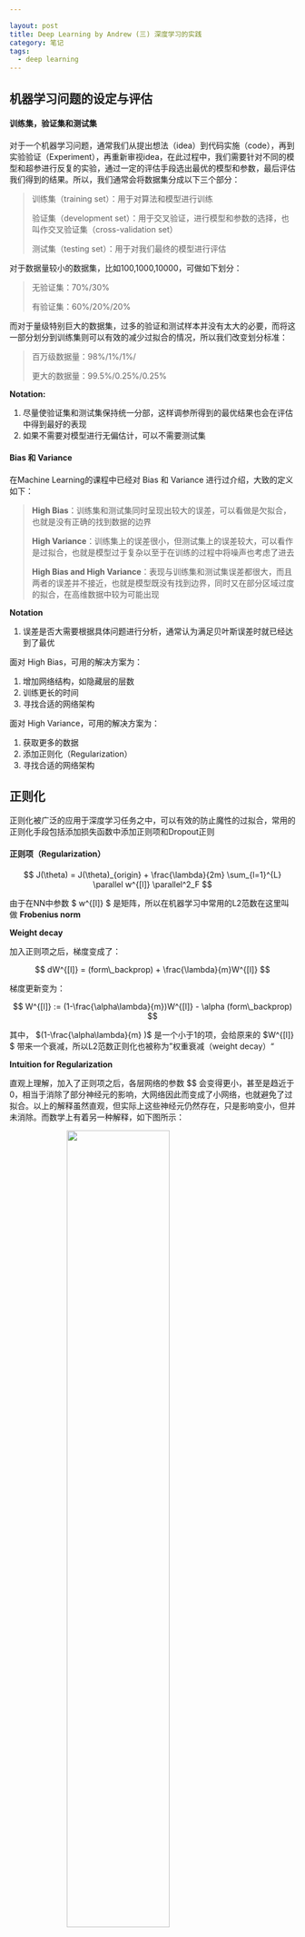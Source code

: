 ```yaml
---

layout: post
title: Deep Learning by Andrew (三) 深度学习的实践
category: 笔记
tags: 
  - deep learning
---
```



<style>
img{
    width: 60%;
    padding-left: 20%;
}
</style>



## 机器学习问题的设定与评估



####  训练集，验证集和测试集

对于一个机器学习问题，通常我们从提出想法（idea）到代码实施（code），再到实验验证（Experiment），再重新审视idea，在此过程中，我们需要针对不同的模型和超参进行反复的实验，通过一定的评估手段选出最优的模型和参数，最后评估我们得到的结果。所以，我们通常会将数据集分成以下三个部分：



> 训练集（training set）：用于对算法和模型进行训练
>
> 验证集（development set）：用于交叉验证，进行模型和参数的选择，也叫作交叉验证集（cross-validation  set）
>
> 测试集（testing set）：用于对我们最终的模型进行评估



对于数据量较小的数据集，比如100,1000,10000，可做如下划分：

> 无验证集：70%/30%
>
> 有验证集：60%/20%/20%



而对于量级特别巨大的数据集，过多的验证和测试样本并没有太大的必要，而将这一部分划分到训练集则可以有效的减少过拟合的情况，所以我们改变划分标准：



> 百万级数据量：98%/1%/1%/
>
> 更大的数据量：99.5%/0.25%/0.25%



**Notation:**

1. 尽量使验证集和测试集保持统一分部，这样调参所得到的最优结果也会在评估中得到最好的表现
2. 如果不需要对模型进行无偏估计，可以不需要测试集



#### Bias 和 Variance

在Machine Learning的课程中已经对 Bias 和 Variance 进行过介绍，大致的定义如下：



>**High Bias**：训练集和测试集同时呈现出较大的误差，可以看做是欠拟合，也就是没有正确的找到数据的边界
>
>**High Variance**：训练集上的误差很小，但测试集上的误差较大，可以看作是过拟合，也就是模型过于复杂以至于在训练的过程中将噪声也考虑了进去
>
>**High Bias and High Variance**：表现与训练集和测试集误差都很大，而且两者的误差并不接近，也就是模型既没有找到边界，同时又在部分区域过度的拟合，在高维数据中较为可能出现



**Notation**

1. 误差是否大需要根据具体问题进行分析，通常认为满足贝叶斯误差时就已经达到了最优



面对 High Bias，可用的解决方案为：

1. 增加网络结构，如隐藏层的层数
2. 训练更长的时间
3. 寻找合适的网络架构



面对 High Variance，可用的解决方案为：

1. 获取更多的数据
2. 添加正则化（Regularization）
3. 寻找合适的网络架构



## 正则化

正则化被广泛的应用于深度学习任务之中，可以有效的防止魔性的过拟合，常用的正则化手段包括添加损失函数中添加正则项和Dropout正则



#### 正则项（Regularization）


$$
J(\theta) = J(\theta)_{origin} + \frac{\lambda}{2m} \sum_{l=1}^{L} \parallel w^{[l]} \parallel^2_F
$$


由于在NN中参数 $ w^{[l]} $ 是矩阵，所以在机器学习中常用的L2范数在这里叫做 **Frobenius norm**



**Weight decay**

加入正则项之后，梯度变成了：


$$
dW^{[l]} = (form\_backprop) + \frac{\lambda}{m}W^{[l]}
$$


梯度更新变为：


$$
W^{[l]} := (1-\frac{\alpha\lambda}{m})W^{[l]} - \alpha (form\_backprop)
$$


其中， $(1-\frac{\alpha\lambda}{m} )$ 是一个小于1的项，会给原来的 $W^{[l]} $ 带来一个衰减，所以L2范数正则化也被称为”权重衰减（weight decay）“   



**Intuition for Regularization**

直观上理解，加入了正则项之后，各层网络的参数 $$ 会变得更小，甚至是趋近于0，相当于消除了部分神经元的影响，大网络因此而变成了小网络，也就避免了过拟合。以上的解释虽然直观，但实际上这些神经元仍然存在，只是影响变小，但并未消除。而数学上有着另一种解释，如下图所示：



![][1]



当 $\lambda $ 增加时，会导致 $W^{[l]}$ 减小，那么 $Z^{[l]} = W^{[l]} a^{[l-1]} + b^{[l]}$ 便会减小，若激活函数为 tanh, 在 z 较小的区域，函数接近线性化，也就是网络在一定程度上简化为一个线性网络，也就减少了过拟合的几率



#### Dropout Regularization

Dropout是另外一种正则化的手段，具体做法是在训练时，随机消除网络中的部分节点，保留下来的神经元构成了一个节点较少，规模更小的网络，如下图所示：



![][2]

**Dropout 的实现**

dropout采用反向随机失活来实现（inverted dropout），假设对第 $l$ 层采用 dropout:





```python
keep_prob = 0.8
dl = np.random.rand(al.shape[0], al.shape[1]) < keep_prob
al = np.multiply(al, dl)
al /= keep_prob
```

最后一行的意义在于不影响 $Z^{[l+1]}$ 的期望值



**Intuition for Dropout**

从单一的神经元来看待这个问题，这个节点的任务是利用输入神经元来产生一个有意义的输出，但由于他的任意一个输入神经元都有可能失活，所以他必须要保证不能依赖于任何一个特征，因为每个都有可能被丢弃，所以也避免了这个节点给与某个输入神经元过大的权重，从而在传播的过程中产生了和L2范数一样的收缩权重的效果。



**Drawback**

dropout的一大缺点是使得 cost function 不能再被明确的定义，所以我们无法画出每次迭代后 $J(\theta)$ 的下降图。通常先关闭 dropout 来观察损失函数，确保其是单调递减的，然后再打开 dropout 并期待使用 dropout 的时候没有引入别的错误





**Notation**

1. 在测试阶段需要关闭dropout, 避免预测结果随机化
2. 对于不同的层，需要设置不同的keep_prob值，通常较小的层直接设置为1
3. Dropout 多用于CV领域，因为输入层的维度通常非常大，在其他领域应用并不多，除非确定已经过拟合，否则在其他领域不要过于频繁的使用 dropout



#### 其余的正则化手段



**数据扩增（Data augmentation）**

通过对图片的一些变化，如旋转、翻转、改变色域等，来扩充数据集



**Early Stopping**

在交叉验证集的误差上升之前的点停止迭代，避免过拟合。这种方法的缺点是无法同时解决bias和variance之间的最优

![][3]





## 优化问题

#### 输入归一化

训练神经网络时，有一种加速训练的方法是对输入进行归一化：


$$
x = \frac{x - \mu}{\sigma^2}
$$


![][4]





如果没有进行数据归一化，不同维度之间数据的尺寸不平衡，那么在训练的时候就必须使用较小的学习率，这样会使得模型的收敛速度非常慢，而经过归一化之后的数据，无论从何处开始都会更容易想最小处而去。



**Notation**

1. 如果对数据进行缩放，务必保证测试集和训练集使用同样的 $\mu$ 和 $\sigma^2$



#### 梯度消失与梯度爆炸



![][5]

如上图所示，当网络足够深时，梯度函数会以指数级递增或者递减，导致训练难度上升，梯度下降算法的步长会变得非常非常小，训练时间会非常的长。这种在梯度函数上出现的指数级递增或递减就叫做梯度爆炸和梯度消失。

通过随机初始化网络参数可以一定程度上缓解梯度爆炸和梯度消失问题，如 **Xavier Initialization**：



```python
WL = np.random.randn(WL.shape[0],WL.shape[1])* np.sqrt(1/n) # tanh activation
WL = np.random.randn(WL.shape[0],WL.shape[1])* np.sqrt(2/n) # ReLu activation
```



#### 梯度检查

当我们新建一个网络结构的时候， 我们需要一下网络是否搭建正确，尤其是其反向传播部分，这时可以利用双边差的方式来逼近导数：

双边导数：


$$
f'(\theta) = \mathop{\lim}_{\epsilon \to 0} \frac{f(\theta + \epsilon) - f(\theta - \epsilon)}{2 \epsilon}
$$
双边导数的误差为 $O(\epsilon^2)$ ，而单边导数的误差为  $O(\epsilon)$，[证明](https://stats.stackexchange.com/questions/318380/why-is-two-sided-gradient-checking-more-accurate)

通过比较双边差求导和反向传播得出导数来判断模型是否正确：


$$
\frac{\parallel d\theta_{approx} - d\theta \parallel_2}{\parallel d\theta_{approx} \parallel_2 + \parallel d\theta \parallel_2}
$$


**Notation**

1. 不要在训练过程中进行梯度检查，只在 debug 的时候使用
2. 不要忘记正则项
3. 梯度检查不能和 dropout 同时使用
4. 梯度检查可能在最开始检查不出梯度的错误，可以在训练的过程中每隔一段时间停下来进行检查



PS：这一部分的代码实现并不难，这里不做整理了





[1]: https://res.cloudinary.com/bxy1994/image/upload/v1552495877/DL_coursera/dnn_regularization.jpg
[2]:  https://res.cloudinary.com/bxy1994/image/upload/v1552496796/DL_coursera/dnn_dropout.jpg
[3]: https://res.cloudinary.com/bxy1994/image/upload/v1552498318/DL_coursera/dnn_EarlyStopping.jpg
[4]: https://res.cloudinary.com/bxy1994/image/upload/v1552498566/DL_coursera/dnn_norm.jpg
[5]: https://res.cloudinary.com/bxy1994/image/upload/v1552499005/DL_coursera/dnn_gradient_VanishingExploding.jpg


